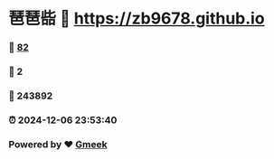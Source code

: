 # 琶琶啙 :link: https://zb9678.github.io 
### :page_facing_up: [82](https://zb9678.github.io/tag.html) 
### :speech_balloon: 2 
### :hibiscus: 243892 
### :alarm_clock: 2024-12-06 23:53:40 
### Powered by :heart: [Gmeek](https://github.com/Meekdai/Gmeek)
